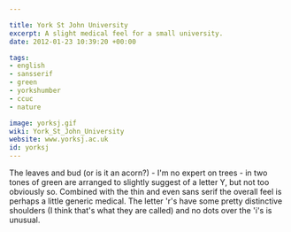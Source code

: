 ```yaml
---

title: York St John University
excerpt: A slight medical feel for a small university.
date: 2012-01-23 10:39:20 +00:00

tags:
- english
- sansserif
- green
- yorkshumber
- ccuc
- nature

image: yorksj.gif
wiki: York_St_John_University
website: www.yorksj.ac.uk
id: yorksj
---
```


The leaves and bud (or is it an acorn?) - I'm no expert on trees - in two tones of green are arranged to slightly suggest of a letter Y, but not too obviously so. Combined with the thin and even sans serif the overall feel is perhaps a little generic medical. The letter 'r's have some pretty distinctive shoulders (I think that's what they are called) and no dots over the 'i's is unusual.
